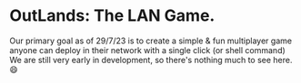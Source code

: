 # OutLands: The LAN Game.
Our primary goal as of 29/7/23 is to create a simple & fun multiplayer game anyone can deploy in their network with a single click (or shell command)    
We are still very early in development, so there's nothing much to see here. 😄
